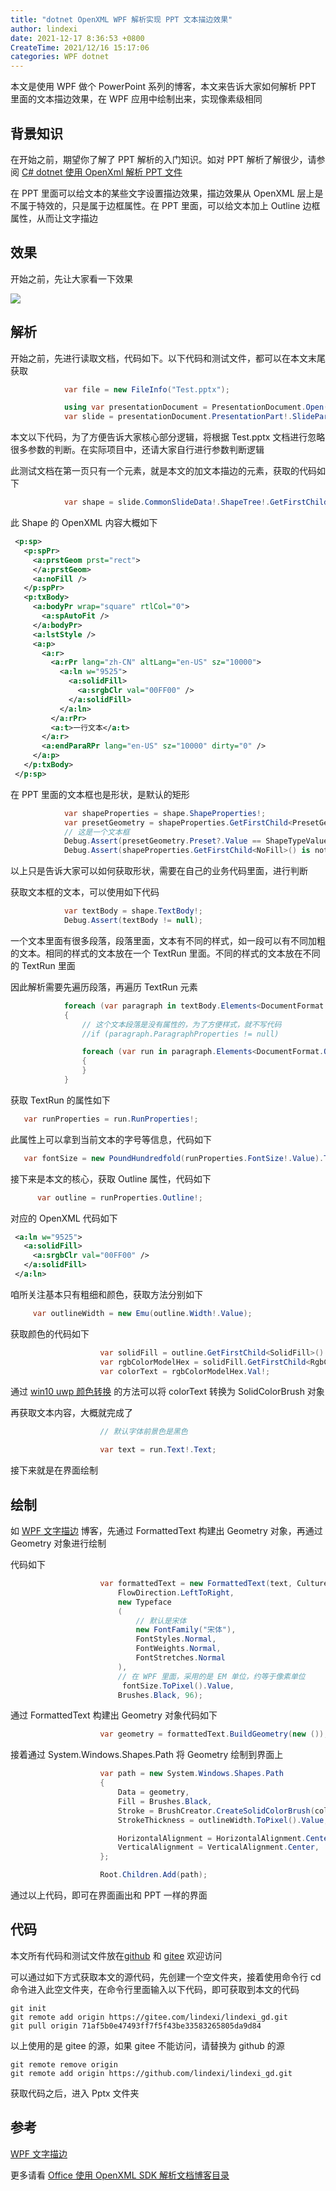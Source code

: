 ```yaml
---
title: "dotnet OpenXML WPF 解析实现 PPT 文本描边效果"
author: lindexi
date: 2021-12-17 8:36:53 +0800
CreateTime: 2021/12/16 15:17:06
categories: WPF dotnet
---
```


本文是使用 WPF 做个 PowerPoint 系列的博客，本文来告诉大家如何解析 PPT 里面的文本描边效果，在 WPF 应用中绘制出来，实现像素级相同

<!--more-->


<!-- CreateTime:2021/12/16 15:17:06 -->

<!-- 发布 -->

## 背景知识

在开始之前，期望你了解了 PPT 解析的入门知识。如对 PPT 解析了解很少，请参阅 [C# dotnet 使用 OpenXml 解析 PPT 文件](https://blog.lindexi.com/post/C-dotnet-%E4%BD%BF%E7%94%A8-OpenXml-%E8%A7%A3%E6%9E%90-PPT-%E6%96%87%E4%BB%B6.html)

在 PPT 里面可以给文本的某些文字设置描边效果，描边效果从 OpenXML 层上是不属于特效的，只是属于边框属性。在 PPT 里面，可以给文本加上 Outline 边框属性，从而让文字描边

## 效果

开始之前，先让大家看一下效果

<!-- ![](image/dotnet OpenXML WPF 解析实现 PPT 文本描边效果/dotnet OpenXML WPF 解析实现 PPT 文本描边效果0.png) -->

![](http://image.acmx.xyz/lindexi%2F202112161518137486.jpg)

## 解析

开始之前，先进行读取文档，代码如下。以下代码和测试文件，都可以在本文末尾获取

```csharp
            var file = new FileInfo("Test.pptx");

            using var presentationDocument = PresentationDocument.Open(file.FullName, false);
            var slide = presentationDocument.PresentationPart!.SlideParts.First().Slide;
```

本文以下代码，为了方便告诉大家核心部分逻辑，将根据 Test.pptx 文档进行忽略很多参数的判断。在实际项目中，还请大家自行进行参数判断逻辑

此测试文档在第一页只有一个元素，就是本文的加文本描边的元素，获取的代码如下

```csharp
            var shape = slide.CommonSlideData!.ShapeTree!.GetFirstChild<Shape>()!;
```

此 Shape 的 OpenXML 内容大概如下

```xml
 <p:sp>
   <p:spPr>
     <a:prstGeom prst="rect">
     </a:prstGeom>
     <a:noFill />
   </p:spPr>
   <p:txBody>
     <a:bodyPr wrap="square" rtlCol="0">
       <a:spAutoFit />
     </a:bodyPr>
     <a:lstStyle />
     <a:p>
       <a:r>
         <a:rPr lang="zh-CN" altLang="en-US" sz="10000">
           <a:ln w="9525">
             <a:solidFill>
               <a:srgbClr val="00FF00" />
             </a:solidFill>
           </a:ln>
         </a:rPr>
         <a:t>一行文本</a:t>
       </a:r>
       <a:endParaRPr lang="en-US" sz="10000" dirty="0" />
     </a:p>
   </p:txBody>
 </p:sp>
```

在 PPT 里面的文本框也是形状，是默认的矩形

```csharp
            var shapeProperties = shape.ShapeProperties!;
            var presetGeometry = shapeProperties.GetFirstChild<PresetGeometry>()!;
            // 这是一个文本框
            Debug.Assert(presetGeometry.Preset?.Value == ShapeTypeValues.Rectangle);
            Debug.Assert(shapeProperties.GetFirstChild<NoFill>() is not null);
```

以上只是告诉大家可以如何获取形状，需要在自己的业务代码里面，进行判断

获取文本框的文本，可以使用如下代码

```csharp
            var textBody = shape.TextBody!;
            Debug.Assert(textBody != null);
```

一个文本里面有很多段落，段落里面，文本有不同的样式，如一段可以有不同加粗的文本。相同的样式的文本放在一个 TextRun 里面。不同的样式的文本放在不同的 TextRun 里面

因此解析需要先遍历段落，再遍历 TextRun 元素

```csharp
            foreach (var paragraph in textBody.Elements<DocumentFormat.OpenXml.Drawing.Paragraph>())
            {
                // 这个文本段落是没有属性的，为了方便样式，就不写代码
                //if (paragraph.ParagraphProperties != null)

                foreach (var run in paragraph.Elements<DocumentFormat.OpenXml.Drawing.Run>())
                {
                }
            }
```

获取 TextRun 的属性如下

```csharp
   var runProperties = run.RunProperties!;
```

此属性上可以拿到当前文本的字号等信息，代码如下

```csharp
   var fontSize = new PoundHundredfold(runProperties.FontSize!.Value).ToPound();
```

接下来是本文的核心，获取 Outline 属性，代码如下

```csharp
      var outline = runProperties.Outline!;
```

对应的 OpenXML 代码如下

```xml
 <a:ln w="9525">
   <a:solidFill>
     <a:srgbClr val="00FF00" />
   </a:solidFill>
 </a:ln>
```

咱所关注基本只有粗细和颜色，获取方法分别如下

```csharp
     var outlineWidth = new Emu(outline.Width!.Value);
```

获取颜色的代码如下

```csharp
                    var solidFill = outline.GetFirstChild<SolidFill>()!;
                    var rgbColorModelHex = solidFill.GetFirstChild<RgbColorModelHex>()!;
                    var colorText = rgbColorModelHex.Val!;
```

通过 [win10 uwp 颜色转换](https://blog.lindexi.com/post/win10-uwp-%E9%A2%9C%E8%89%B2%E8%BD%AC%E6%8D%A2.html ) 的方法可以将 colorText 转换为 SolidColorBrush 对象

再获取文本内容，大概就完成了

```csharp
                    // 默认字体前景色是黑色

                    var text = run.Text!.Text;
```

接下来就是在界面绘制

## 绘制

如 [WPF 文字描边](https://blog.lindexi.com/post/WPF-%E6%96%87%E5%AD%97%E6%8F%8F%E8%BE%B9.html ) 博客，先通过 FormattedText 构建出 Geometry 对象，再通过 Geometry 对象进行绘制

代码如下

```csharp
                    var formattedText = new FormattedText(text, CultureInfo.CurrentCulture,
                        FlowDirection.LeftToRight,
                        new Typeface
                        (
                            // 默认是宋体
                            new FontFamily("宋体"),
                            FontStyles.Normal,
                            FontWeights.Normal,
                            FontStretches.Normal
                        ),
                        // 在 WPF 里面，采用的是 EM 单位，约等于像素单位
                         fontSize.ToPixel().Value,
                        Brushes.Black, 96);
```

通过 FormattedText 构建出 Geometry 对象代码如下

```csharp
                    var geometry = formattedText.BuildGeometry(new ());
```

接着通过 System.Windows.Shapes.Path 将 Geometry 绘制到界面上

```csharp
                    var path = new System.Windows.Shapes.Path
                    {
                        Data = geometry,
                        Fill = Brushes.Black,
                        Stroke = BrushCreator.CreateSolidColorBrush(colorText),
                        StrokeThickness = outlineWidth.ToPixel().Value,

                        HorizontalAlignment = HorizontalAlignment.Center,
                        VerticalAlignment = VerticalAlignment.Center,
                    };

                    Root.Children.Add(path);
```

通过以上代码，即可在界面画出和 PPT 一样的界面

## 代码

本文所有代码和测试文件放在[github](https://github.com/lindexi/lindexi_gd/tree/71af5b0e47493ff7f5f43be33583265805da9d84/Pptx) 和 [gitee](https://gitee.com/lindexi/lindexi_gd/tree/71af5b0e47493ff7f5f43be33583265805da9d84/Pptx) 欢迎访问

可以通过如下方式获取本文的源代码，先创建一个空文件夹，接着使用命令行 cd 命令进入此空文件夹，在命令行里面输入以下代码，即可获取到本文的代码

```
git init
git remote add origin https://gitee.com/lindexi/lindexi_gd.git
git pull origin 71af5b0e47493ff7f5f43be33583265805da9d84
```

以上使用的是 gitee 的源，如果 gitee 不能访问，请替换为 github 的源

```
git remote remove origin
git remote add origin https://github.com/lindexi/lindexi_gd.git
```

获取代码之后，进入 Pptx 文件夹

## 参考

[WPF 文字描边](https://blog.lindexi.com/post/WPF-%E6%96%87%E5%AD%97%E6%8F%8F%E8%BE%B9.html )

更多请看 [Office 使用 OpenXML SDK 解析文档博客目录](https://blog.lindexi.com/post/Office-%E4%BD%BF%E7%94%A8-OpenXML-SDK-%E8%A7%A3%E6%9E%90%E6%96%87%E6%A1%A3%E5%8D%9A%E5%AE%A2%E7%9B%AE%E5%BD%95.html )

